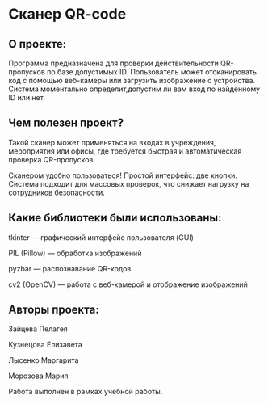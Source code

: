 # Сканер QR-code
## О проекте:

Программа предназначена для проверки действительности QR-пропусков по базе допустимых ID. Пользователь может отсканировать код с помощью веб-камеры или загрузить изображение с устройства. Система моментально определит,допустим ли вам вход по найденному ID или нет.

## Чем полезен проект?

Такой сканер может применяться на входах в учреждения, мероприятия или офисы, где требуется быстрая и автоматическая проверка QR-пропусков. 

Сканером удобно пользоваться! Простой интерфейс: две кнопки. Система подходит для массовых проверок, что снижает нагрузку на сотрудников безопасности. 

## Какие библиотеки были использованы:

tkinter — графический интерфейс пользователя (GUI)

PIL (Pillow) — обработка изображений

pyzbar — распознавание QR-кодов

cv2 (OpenCV) — работа с веб-камерой и отображение изображений

## Авторы проекта:

Зайцева Пелагея

Кузнецова Елизавета

Лысенко Маргарита

Морозова Мария

Работа выполнен в рамках учебной работы.
